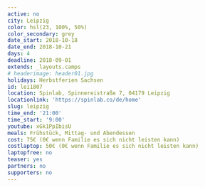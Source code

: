 ```yaml
---
active: no
city: Leipzig
color: hsl(23, 100%, 50%)
color_secondary: grey
date_start: 2018-10-18
date_end: 2018-10-21
days: 4
deadline: 2018-09-01
extends: _layouts.camps
# headerimage: header01.jpg
holidays: Herbstferien Sachsen
id: lei1807
location: Spinlab, Spinnereistraße 7, 04179 Leipzig
locationlink: 'https://spinlab.co/de/home'
slug: leipzig
time_end: '21:00'
time_start: '9:00'
youtube: xGk1PpIbisU
meals: Frühstück, Mittag- und Abendessen
cost: 75€ (0€ wenn Familie es sich nicht leisten kann)
costlaptop: 50€ (0€ wenn Familie es sich nicht leisten kann)
laptopfree: no
teaser: yes
partners: no
supporters: no
---
```

